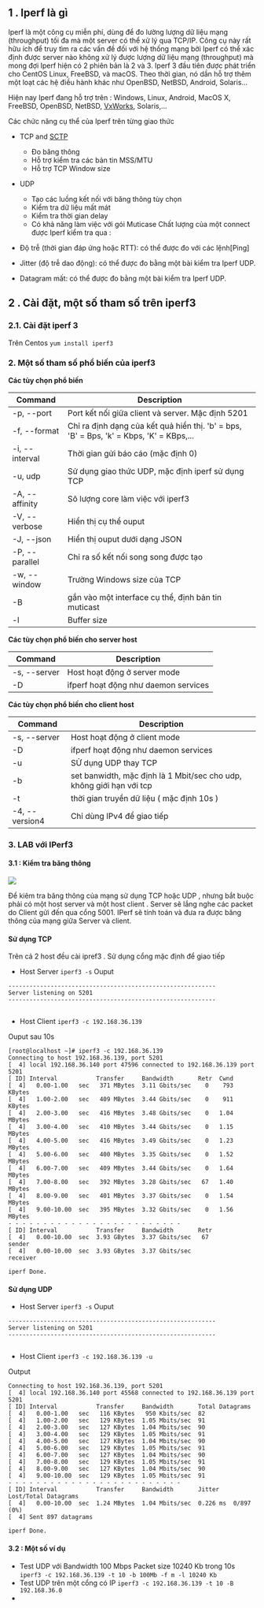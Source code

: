## 1 . Iperf là gì

Iperf là một công cụ miễn phí, dùng để đo lường lượng dữ liệu mạng (throughput) tối đa mà một server có thể xử lý qua TCP/IP. Công cụ này rất hữu ích để truy tìm ra các vấn đề đối với hệ thống mạng bởi Iperf có thể xác định được server nào không xử lý được lượng dữ liệu mạng (throughput) mà mong đợi
Iperf hiện có 2 phiên bản là 2 và 3. Iperf 3 đầu tiên được phát triển cho CentOS Linux, FreeBSD, và macOS. Theo thời gian, nó dần hỗ trợ thêm một loạt các hệ điều hành khác như OpenBSD, NetBSD, Android, Solaris...


Hiện nay Iperf đang hỗ trợ trên : Windows, Linux, Android, MacOS X, FreeBSD, OpenBSD, NetBSD, [VxWorks](https://en.wikipedia.org/wiki/VxWorks), Solaris,...

Các chức năng cụ thể của Iperf trên từng giao thức
-   TCP and  [SCTP](https://en.wikipedia.org/wiki/Stream_Control_Transmission_Protocol)
    -   Đo băng thông
    -   Hỗ trợ kiểm tra các bản tin MSS/MTU
    -   Hỗ trợ TCP Window size
-   UDP
    -   Tạo các luồng kết nối với băng thông tùy chọn 
    -   Kiểm tra dữ liệu mất mát
    -  Kiểm tra thời gian delay
    -   Có khả năng làm việc với gói Muticase
Chất lượng của một connect được Iperf kiểm tra qua : 

- Độ trễ (thời gian đáp ứng hoặc RTT): có thể được đo với các lệnh[Ping]
- Jitter (độ trễ dao động): có thể được đo bằng một bài kiểm tra Iperf UDP.
- Datagram mất: có thể được đo bằng một bài kiểm tra Iperf UDP.

## 2 . Cài đặt, một số tham số trên iperf3

### 2.1. Cài đặt iperf 3
Trên Centos
`yum install iperf3`

### 2. Một số tham số phổ biến của iperf3
**Các tùy chọn phổ biến**

|Command| Description|
|--------|-------------|
|-p, --port| Port kết nối giữa client và server. Mặc định 5201|
|-f, --format| Chỉ ra định dạng của kết quả hiển thị. 'b' = bps, 'B' = Bps, 'k' = Kbps, 'K' = KBps,...|
|-i, --interval|Thời gian gửi báo cáo (mặc định  0)|
|-u, udp |Sử dụng giao thức UDP, mặc định iperf sử dụng TCP |
|-A, --affinity| Sô lượng core làm việc với iperf3|
| -V, --verbose| Hiển thị cụ thể ouput|
| -J, --json| Hiển thị ouput dưới dạng JSON |
|-P, --parallel|Chỉ ra số kết nối song song được tạo|
|-w, --window |Trường Windows size của TCP |
|-B | gắn vào một interface cụ thể, định bản tin muticast |
|-l|Buffer size|

**Các tùy chọn phổ biến cho server host**

|Command| Description|
|--------|-------------|
|-s, --server| Host hoạt động ở server mode|
|-D | ifperf hoạt động như daemon services|

**Các tùy chọn phổ biến cho client host**


|Command| Description|
|--------|-------------|
|-s, --server| Host hoạt động ở client mode|
|-D | ifperf hoạt động như daemon services|
|-u| SỬ dụng UDP thay TCP|
|-b | set banwidth, mặc định là 1 Mbit/sec cho udp, không giới hạn với tcp |
|-t | thời gian truyền dữ liệu ( mặc định 10s )|
|-4, --version4 | Chỉ dùng IPv4 để giao tiếp |

### 3. LAB với IPerf3

#### 3.1 : Kiểm tra băng thông
[![](https://camo.githubusercontent.com/69090167971053bf2170fec8175fbf627a799d82/687474703a2f2f692e696d6775722e636f6d2f697a4a487a6e6f2e706e67)](https://camo.githubusercontent.com/69090167971053bf2170fec8175fbf627a799d82/687474703a2f2f692e696d6775722e636f6d2f697a4a487a6e6f2e706e67)

Để kiêm tra băng thông của mạng sử dụng TCP hoặc UDP , nhưng bắt buộc phải có một host server và một host client . Server sẽ lắng nghe các packet do Client gửi đến qua cổng 5001. IPerf sẽ tính toán và đưa ra được băng thông của mạng giữa Server và client.

#### Sử dụng TCP

Trên cả 2 host đều cài ipref3 . Sử dụng cổng mặc định để giao tiếp

- Host Server 
`iperf3 -s`
Ouput
```
-----------------------------------------------------------
Server listening on 5201
-----------------------------------------------------------


```

- Host Client
`iperf3 -c 192.168.36.139	`

Ouput sau 10s
```
[root@localhost ~]# iperf3 -c 192.168.36.139
Connecting to host 192.168.36.139, port 5201
[  4] local 192.168.36.140 port 47596 connected to 192.168.36.139 port 5201
[ ID] Interval           Transfer     Bandwidth       Retr  Cwnd
[  4]   0.00-1.00   sec   371 MBytes  3.11 Gbits/sec    0    793 KBytes       
[  4]   1.00-2.00   sec   409 MBytes  3.44 Gbits/sec    0    911 KBytes       
[  4]   2.00-3.00   sec   416 MBytes  3.48 Gbits/sec    0   1.04 MBytes       
[  4]   3.00-4.00   sec   410 MBytes  3.44 Gbits/sec    0   1.15 MBytes       
[  4]   4.00-5.00   sec   416 MBytes  3.49 Gbits/sec    0   1.23 MBytes       
[  4]   5.00-6.00   sec   400 MBytes  3.35 Gbits/sec    0   1.52 MBytes       
[  4]   6.00-7.00   sec   409 MBytes  3.44 Gbits/sec    0   1.64 MBytes       
[  4]   7.00-8.00   sec   392 MBytes  3.28 Gbits/sec   67   1.40 MBytes       
[  4]   8.00-9.00   sec   401 MBytes  3.37 Gbits/sec    0   1.54 MBytes       
[  4]   9.00-10.00  sec   395 MBytes  3.32 Gbits/sec    0   1.56 MBytes       
- - - - - - - - - - - - - - - - - - - - - - - - -
[ ID] Interval           Transfer     Bandwidth       Retr
[  4]   0.00-10.00  sec  3.93 GBytes  3.37 Gbits/sec   67             sender
[  4]   0.00-10.00  sec  3.93 GBytes  3.37 Gbits/sec                  receiver

iperf Done.

```

#### Sử dụng UDP
- Host Server 
`iperf3 -s`
Ouput
```
-----------------------------------------------------------
Server listening on 5201
-----------------------------------------------------------


```

- Host Client
`iperf3 -c 192.168.36.139 -u`

Output

```
Connecting to host 192.168.36.139, port 5201
[  4] local 192.168.36.140 port 45568 connected to 192.168.36.139 port 5201
[ ID] Interval           Transfer     Bandwidth       Total Datagrams
[  4]   0.00-1.00   sec   116 KBytes   950 Kbits/sec  82  
[  4]   1.00-2.00   sec   129 KBytes  1.05 Mbits/sec  91  
[  4]   2.00-3.00   sec   127 KBytes  1.04 Mbits/sec  90  
[  4]   3.00-4.00   sec   129 KBytes  1.05 Mbits/sec  91  
[  4]   4.00-5.00   sec   127 KBytes  1.04 Mbits/sec  90  
[  4]   5.00-6.00   sec   129 KBytes  1.05 Mbits/sec  91  
[  4]   6.00-7.00   sec   127 KBytes  1.04 Mbits/sec  90  
[  4]   7.00-8.00   sec   129 KBytes  1.05 Mbits/sec  91  
[  4]   8.00-9.00   sec   127 KBytes  1.04 Mbits/sec  90  
[  4]   9.00-10.00  sec   129 KBytes  1.05 Mbits/sec  91  
- - - - - - - - - - - - - - - - - - - - - - - - -
[ ID] Interval           Transfer     Bandwidth       Jitter    Lost/Total Datagrams
[  4]   0.00-10.00  sec  1.24 MBytes  1.04 Mbits/sec  0.226 ms  0/897 (0%)  
[  4] Sent 897 datagrams

iperf Done.

```

#### 3.2 : Một số ví dụ


-  Test UDP với Bandwidth 100 Mbps Packet size 10240 Kb trong 10s
`iperf3 -c 192.168.36.139 -t 10 -b 100Mb -f m -l 10240 Kb`
- Test UDP trên một cổng có IP
`iperf3 -c 192.168.36.139 -t 10 -B 192.168.36.0`
- 
